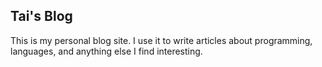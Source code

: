 ## Tai's Blog

This is my personal blog site. I use it to write articles about programming, languages, and anything else I find interesting.